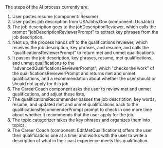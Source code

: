 The steps of the AI process currently are:
1) User pastes resume (component: Resume)
2) User pastes job description from USAJobs.Gov (component: UsaJobs)
3) The job description goes to the jobDescriptionReviewer, which calls the prompt "jobDescriptionReviewerPrompt" to extract key phrases from the job description.
4) Next up, the process hands off to the qualifications reviewer, which receives the job description, key phrases, and resume, and calls the "qualificationsReviewerPrompt" to return met and unmet qualifications.
5) It passes the job description, key phrases, resume, met qualifications, and unmet qualifications to the "advancedQualificationsReviewerPrompt", which "checks the work" of the qualificationsReviewerPrompt and returns met and unmet qualifications, and a recommendation about whether the user should or should not apply for this job.
6) The CareerCoach component asks the user to review met and unmet qualifications, and adjust these lists.
7) The qualificationsRecommender passes the job description, key words, resume, and updated met and unmet qualifications back to the qualificationsRecommenderPrompt prompt to check in one more time about whether it recommends that the user apply for the job.
8) The topic categorizer takes the key phrases and organizes them into topics.
8) The Career Coach (component: EditMetQualifications) offers the user their qualifications one at a time, and works with the user to write a description of what in their past experience meets this qualification.